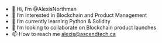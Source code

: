- 👋 Hi, I’m @AlexisNorthman
- 👀 I’m interested in Blockchain and Product Management
- 🌱 I’m currently learning Python & Solidity
- 💞️ I’m looking to collaborate on Blockchain product launches
- 📫 How to reach me alexis@ascendtech.ca

<!---
AlexisNorthman/AlexisNorthman is a ✨ special ✨ repository because its `README.md` (this file) appears on your GitHub profile.
You can click the Preview link to take a look at your changes.
--->

